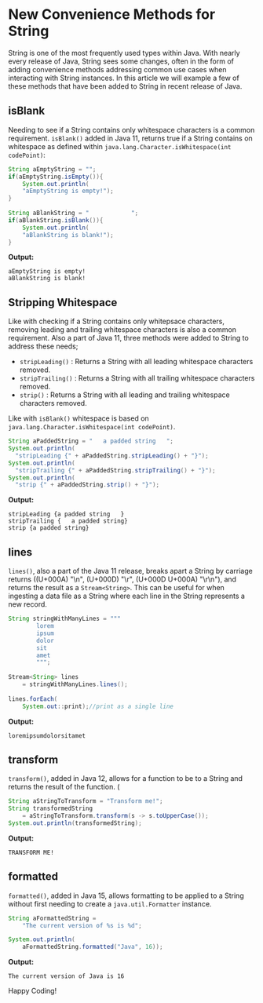 # New Convenience Methods for String 

String is one of the most frequently used types within Java. With nearly every release of Java, String sees some changes, often in the form of adding convenience methods addressing common use cases when interacting with String instances. In this article we will example a few of these methods that have been added to String in recent release of Java. 


## isBlank

Needing to see if a String contains only whitespace characters is a common requirement. `isBlank()` added in Java 11, returns true if a String contains on whitespace as defined within `java.lang.Character.isWhitespace(int codePoint)`: 

```java
String aEmptyString = "";
if(aEmptyString.isEmpty()){
	System.out.println(
	"aEmptyString is empty!");
}
	
String aBlankString = "            ";
if(aBlankString.isBlank()){
	System.out.println(
	"aBlankString is blank!");
}
```

**Output:**

```
aEmptyString is empty!
aBlankString is blank!
```

## Stripping Whitespace

Like with checking if a String contains only whitepsace characters, removing leading and trailing whitespace characters is also a common requirement. Also a part of Java 11, three methods were added to String to address these needs; 

* `stripLeading()` : Returns a String with all leading whitespace characters removed.
* `stripTrailing()` : Returns a String with all trailing whitespace characters removed.
* `strip()` : Returns a String with all leading and trailing whitespace characters removed.

Like with `isBlank()` whitespace is based on `java.lang.Character.isWhitespace(int codePoint)`. 

```java
String aPaddedString = "   a padded string   ";
System.out.println(
  "stripLeading {" + aPaddedString.stripLeading() + "}");
System.out.println(
  "stripTrailing {" + aPaddedString.stripTrailing() + "}");
System.out.println(
  "strip {" + aPaddedString.strip() + "}");
```

**Output:**

```
stripLeading {a padded string   }
stripTrailing {   a padded string}
strip {a padded string}
```

## lines

`lines()`, also a part of the Java 11 release, breaks apart a String by carriage returns ((U+000A) "\n", (U+000D) "\r", (U+000D U+000A)  "\r\n"), and returns the result as a `Stream<String>`. This can be useful for when ingesting a data file as a String where each line in the String represents a new record.

```java	
String stringWithManyLines = """
		lorem 
		ipsum 
		dolor 
		sit 
		amet
		""";
	
Stream<String> lines 
	= stringWithManyLines.lines();
	
lines.forEach(
	System.out::print);//print as a single line
```

**Output:**

```
loremipsumdolorsitamet
```

## transform

`transform()`, added in Java 12, allows for a function to be to a String and returns the result of the function. (

```java
String aStringToTransform = "Transform me!";
String transformedString 
	= aStringToTransform.transform(s -> s.toUpperCase());
System.out.println(transformedString);
```

**Output:**

```
TRANSFORM ME!
```

## formatted

`formatted()`, added in Java 15, allows formatting to be applied to a String without first needing to create a `java.util.Formatter` instance.

```java
String aFormattedString = 
	"The current version of %s is %d";

System.out.println(
	aFormattedString.formatted("Java", 16));
```

**Output:**

```
The current version of Java is 16
```

Happy Coding!
